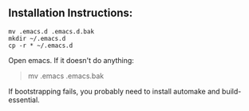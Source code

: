 Installation Instructions:
----------
```
mv .emacs.d .emacs.d.bak
mkdir ~/.emacs.d
cp -r * ~/.emacs.d
```

Open emacs. If it doesn't do anything:

> mv .emacs .emacs.bak

If bootstrapping fails, you probably need to install automake and build-essential.
